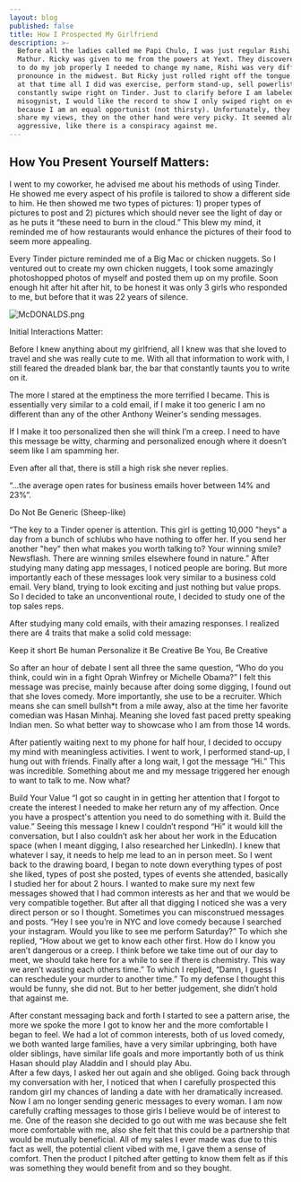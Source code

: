 ```yaml
---
layout: blog
published: false
title: How I Prospected My Girlfriend
description: >-
  Before all the ladies called me Papi Chulo, I was just regular Rishi “Ricky”
  Mathur. Ricky was given to me from the powers at Yext. They discovered for me
  to do my job properly I needed to change my name, Rishi was very difficult to
  pronounce in the midwest. But Ricky just rolled right off the tongue. Anyway,
  at that time all I did was exercise, perform stand-up, sell powerlistings and
  constantly swipe right on Tinder. Just to clarify before I am labeled
  misogynist, I would like the record to show I only swiped right on every girl
  because I am an equal opportunist (not thirsty). Unfortunately, they did not
  share my views, they on the other hand were very picky. It seemed almost very
  aggressive, like there is a conspiracy against me.
---
```

## How You Present Yourself Matters: 

I went to my coworker, he advised me about his methods of using Tinder. He showed me every aspect of his profile is tailored to show a different side to him. He then showed me two types of pictures: 1) proper types of pictures to post and 2) pictures which should never see the light of day or as he puts it “these need to burn in the cloud.” This blew my mind, it reminded me of how restaurants would enhance the pictures of their food to seem more appealing. 

Every Tinder picture reminded me of a Big Mac or chicken nuggets. So I ventured out to create my own chicken nuggets, I took some amazingly photoshopped photos of myself and posted them up on my profile. Soon enough hit after hit after hit, to be honest it was only 3 girls who responded to me, but before that it was 22 years of silence.

![McDONALDS.png](img/McDONALDS.png)


Initial Interactions Matter:

Before I knew anything about my girlfriend, all I knew was that she loved to travel and  she was really cute to me. With all that information to work with, I still feared the dreaded blank bar, the bar that constantly taunts you to write on it. 

The more I stared at the emptiness the more terrified I became. This is essentially very similar to a cold email, if I make it too generic I am no different than any of the other Anthony Weiner's sending messages. 

If I make it too personalized then she will think I’m a creep. I need to have this message be witty, charming and personalized enough where it doesn’t seem like I am spamming her. 

Even after all that, there is still a high risk she never replies.   

 “...the average open rates for business emails hover between 14% and 23%”. 

Do Not Be Generic (Sheep-like)

“The key to a Tinder opener is attention. This girl is getting 10,000 "heys" a day from a bunch of schlubs who have nothing to offer her. If you send her another "hey" then what makes you worth talking to? Your winning smile? Newsflash. There are winning smiles elsewhere found in nature.” 
After studying many dating app messages, I noticed people are boring.  But more importantly each of these messages look very similar to a business cold email. Very bland, trying to look exciting and just nothing but value props. So I decided to take an unconventional route, I decided to study one of the top sales reps. 

After studying many cold emails, with their amazing responses. I realized there are 4 traits that make a solid cold message:

Keep it short
Be human
Personalize it
Be Creative
Be You, Be Creative

So after an hour of debate I sent all three the same question, “Who do you think, could win in a fight Oprah Winfrey or Michelle Obama?” I felt this message was precise, mainly because after doing some digging, I found out that she loves comedy. More importantly, she use to be a recruiter. Which means she can smell bullsh*t from a mile away, also at the time her favorite comedian was Hasan Minhaj. Meaning she loved fast paced pretty speaking Indian men. So what better way to showcase who I am from those 14 words. 

After patiently waiting next to my phone for half hour, I decided to occupy my mind with meaningless activities. I went to work, I performed stand-up, I hung out with friends. Finally after a long wait, I got the message “Hi.” This was incredible. Something about me and my message triggered her enough to want to talk to me. Now what?

Build Your Value
“I got so caught in in getting her attention that I forgot to create the interest I needed to make her return any of my affection. Once you have a prospect's attention you need to do something with it. Build the value.” 
Seeing this message I knew I couldn’t respond “Hi” it would kill the conversation, but I also couldn’t ask her about her work in the Education space (when I meant digging, I also researched her LinkedIn). 
I knew that whatever I say, it needs to help me lead to an in person meet. So I went back to the drawing board, I began to note down everything types of post she liked, types of post she posted, types of events she attended, basically I studied her for about 2 hours. 
I wanted to make sure my next few messages showed that I had common interests as her and that we would be very compatible together. But after all that digging I noticed she was a very direct person or so I thought. Sometimes you can misconstrued messages and posts. 
“Hey I see you’re in NYC and love comedy because I searched your instagram. Would you like to see me perform Saturday?” 
To which she replied, “How about we get to know each other first. How do I know you aren’t dangerous or a creep. I think before we take time out of our day to meet, we should take here for a while to see if there is chemistry. This way we aren’t wasting each others time.” 
To which I replied, “Damn, I guess I can reschedule your murder to another time.” To my defense I thought this would be funny, she did not. But to her better judgement, she didn’t hold that against me. 

After constant messaging back and forth I started to see a pattern arise, the more we spoke the more I got to know her and the more comfortable I began to feel. We had a lot of common interests, both of us loved comedy, we both wanted large families, have a very similar upbringing, both have older siblings, have similar life goals and more importantly both of us think Hasan should play Aladdin and I should play Abu.  
After a few days, I asked her out again and she obliged. Going back through my conversation with her, I noticed that when I carefully prospected this random girl my chances of landing a date with her dramatically increased. Now I am no longer sending generic messages to every woman. I am now carefully crafting messages to those girls I believe would be of interest to me. 
One of the reason she decided to go out with me was because she felt more comfortable with me, also she felt that this could be a partnership that would be mutually beneficial. All of my sales I ever made was due to this fact as well, the potential client vibed with me, I gave them a sense of comfort. Then the product I pitched after getting to know them felt as if this was something they would benefit from and so they bought.
